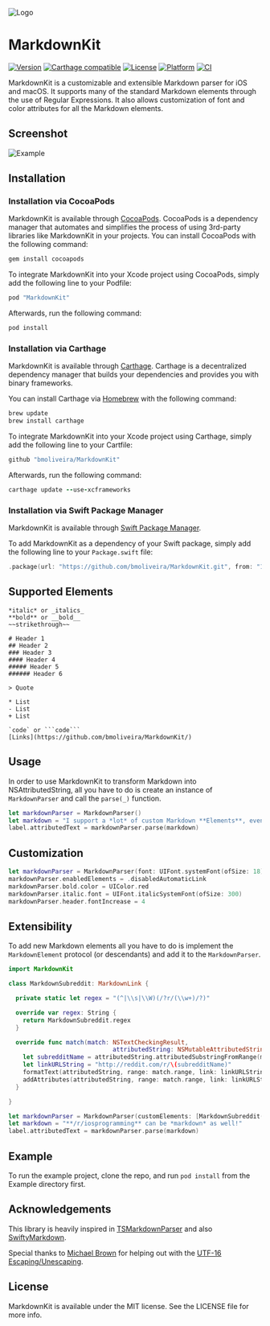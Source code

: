 ![Logo](https://raw.githubusercontent.com/bmoliveira/MarkdownKit/master/Resources/MarkdownKitLogo.png)

MarkdownKit
=========

[![Version](https://img.shields.io/cocoapods/v/MarkdownKit.svg?style=flat)](https://cocoapods.org/pods/MarkdownKit)
[![Carthage compatible](https://img.shields.io/badge/Carthage-compatible-4BC51D.svg?style=flat)](https://github.com/Carthage/Carthage)
[![License](https://img.shields.io/cocoapods/l/MarkdownKit.svg?style=flat)](https://cocoapods.org/pods/MarkdownKit)
[![Platform](https://img.shields.io/cocoapods/p/MarkdownKit.svg?style=flat)](https://cocoapods.org/pods/MarkdownKit)
[![CI](https://github.com/bmoliveira/MarkdownKit/actions/workflows/CI.yml/badge.svg)](https://github.com/bmoliveira/MarkdownKit/actions/workflows/CI.yml)

MarkdownKit is a customizable and extensible Markdown parser for iOS and macOS. It supports many of the standard Markdown elements through the use of Regular Expressions. It also allows customization of font and color attributes for all the Markdown elements.

## Screenshot

![Example](https://raw.githubusercontent.com/bmoliveira/MarkdownKit/master/Resources/MarkdownKitExample.png)

## Installation

### Installation via CocoaPods

MarkdownKit is available through [CocoaPods](https://cocoapods.org). CocoaPods is a dependency manager that automates and simplifies the process of using 3rd-party libraries like MarkdownKit in your projects. You can install CocoaPods with the following command:

```ruby
gem install cocoapods
```

To integrate MarkdownKit into your Xcode project using CocoaPods, simply add the following line to your Podfile:

```ruby
pod "MarkdownKit"
```

Afterwards, run the following command:

```ruby
pod install
```

### Installation via Carthage

MarkdownKit is available through [Carthage](https://github.com/Carthage/Carthage). Carthage is a decentralized dependency manager that builds your dependencies and provides you with binary frameworks.

You can install Carthage via [Homebrew](https://brew.sh) with the following command:

```ruby
brew update
brew install carthage
```

To integrate MarkdownKit into your Xcode project using Carthage, simply add the following line to your Cartfile:

```ruby
github "bmoliveira/MarkdownKit"
```

Afterwards, run the following command:

```ruby
carthage update --use-xcframeworks
```

### Installation via Swift Package Manager

MarkdownKit is available through [Swift Package Manager](https://swift.org/package-manager/).

To add MarkdownKit as a dependency of your Swift package, simply add the following line to your `Package.swift` file:

```swift
.package(url: "https://github.com/bmoliveira/MarkdownKit.git", from: "1.7.2")
```

## Supported Elements

```
*italic* or _italics_
**bold** or __bold__
~~strikethrough~~

# Header 1
## Header 2
### Header 3
#### Header 4
##### Header 5
###### Header 6

> Quote

* List
- List
+ List

`code` or ```code```
[Links](https://github.com/bmoliveira/MarkdownKit/)
```

## Usage

In order to use MarkdownKit to transform Markdown into NSAttributedString, all you have to do is create an instance of `MarkdownParser` and call the `parse(_)` function.

```swift
let markdownParser = MarkdownParser()
let markdown = "I support a *lot* of custom Markdown **Elements**, even `code`!"
label.attributedText = markdownParser.parse(markdown)
```

## Customization

```swift
let markdownParser = MarkdownParser(font: UIFont.systemFont(ofSize: 18))
markdownParser.enabledElements = .disabledAutomaticLink
markdownParser.bold.color = UIColor.red
markdownParser.italic.font = UIFont.italicSystemFont(ofSize: 300)
markdownParser.header.fontIncrease = 4
```

## Extensibility

To add new Markdown elements all you have to do is implement the `MarkdownElement` protocol (or descendants) and add it to the `MarkdownParser`.

```swift
import MarkdownKit

class MarkdownSubreddit: MarkdownLink {

  private static let regex = "(^|\\s|\\W)(/?r/(\\w+)/?)"

  override var regex: String {
    return MarkdownSubreddit.regex
  }

  override func match(match: NSTextCheckingResult,
                             attributedString: NSMutableAttributedString) {
    let subredditName = attributedString.attributedSubstringFromRange(match.rangeAtIndex(3)).string
    let linkURLString = "http://reddit.com/r/\(subredditName)"
    formatText(attributedString, range: match.range, link: linkURLString)
    addAttributes(attributedString, range: match.range, link: linkURLString)
  }

}
```

```swift
let markdownParser = MarkdownParser(customElements: [MarkdownSubreddit()])
let markdown = "**/r/iosprogramming** can be *markdown* as well!"
label.attributedText = markdownParser.parse(markdown)
```

## Example

To run the example project, clone the repo, and run `pod install` from the Example directory first.

## Acknowledgements

This library is heavily inspired in [TSMarkdownParser](https://github.com/laptobbe/TSMarkdownParser) and also [SwiftyMarkdown](https://github.com/SimonFairbairn/SwiftyMarkdown).

Special thanks to [Michael Brown](https://github.com/mluisbrown) for helping out with the [UTF-16 Escaping/Unescaping](https://github.com/bmoliveira/MarkdownKit/blob/master/MarkdownKit/Sources/Common/Extensions/String%2BUTF16.swift).

## License

MarkdownKit is available under the MIT license. See the LICENSE file for more info.
